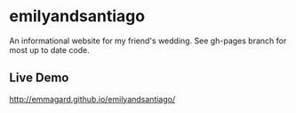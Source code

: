 # emilyandsantiago

An informational website for my friend's wedding. See gh-pages branch for most up to date code.

## Live Demo

http://emmagard.github.io/emilyandsantiago/
